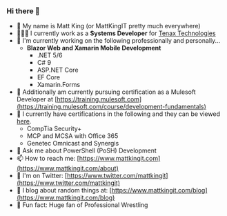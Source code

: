 ### Hi there 👋

- 🔭 My name is Matt King (or MattKingIT pretty much everywhere)
- 👨🏼‍💼 I currently work as a **Systems Developer** for [Tenax Technologies](https://tenaxtech.com)
- 🥼 I'm currently working on the following professionally and personally...
     - **Blazor Web and Xamarin Mobile Development**
          - .NET 5/6
          - C# 9
          - ASP.NET Core
          - EF Core
          - Xamarin.Forms
- 🌱 Additionally am currently pursuing certification as a Mulesoft Developer at [https://training.mulesoft.com](https://training.mulesoft.com/course/development-fundamentals)
- 🎇 I currently have certifications in the following and they can be viewed [here](https://www.credly.com/earner/settings/profile).
     - CompTia Security+
     - MCP and MCSA with Office 365
     - Genetec Omnicast and Synergis
- 💬 Ask me about PowerShell (PoSH) Development
- 📫 How to reach me: [https://www.mattkingit.com](https://www.mattkingit.com/about)
- 🐥 I'm on Twitter: [https://www.twitter.com/mattkingit](https://www.twitter.com/mattkingit)
- 📘 I blog about random things at: [https://www.mattkingit.com/blog](https://www.mattkingit.com/blog)
- 🤼 Fun fact: Huge fan of Professional Wrestling


<!--
**mattkingit/mattkingit** is a ✨ _special_ ✨ repository because its `README.md` (this file) appears on your GitHub profile.

tals-mule4>
- 👯 I’m looking to collaborate on ...
- 🤔 I’m looking for help with ...
.
- 😄 Pronouns: ...
.
-->
